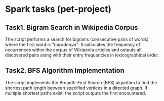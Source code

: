 # Spark tasks (pet-project)

## **Task1. Bigram Search in Wikipedia Corpus**

The script performs a search for bigrams (consecutive pairs of words) where the first word is _"narodnaya"_. It calculates the frequency of occurrences within the corpus of Wikipedia articles and outputs all discovered pairs along with their entry frequencies in lexicographical order.

## **Task2. BFS Algorithm Implementation**

The script implements the Breadth-First Search (BFS) algorithm to find the shortest path length between specified vertices in a directed graph. If multiple shortest paths exist, the script outputs the first encountered.
